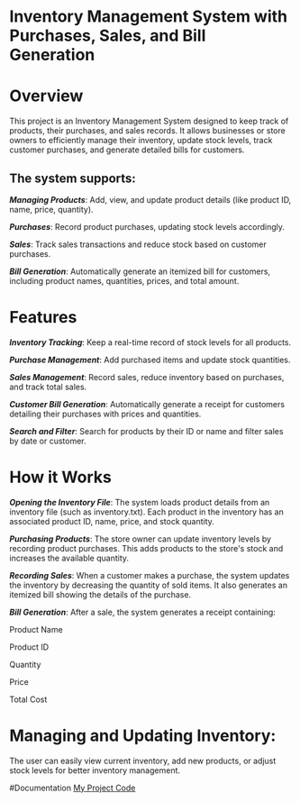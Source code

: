 
# Inventory Management System with Purchases, Sales, and Bill Generation

# Overview
This project is an Inventory Management System designed to keep track of products, their purchases, and sales records. It allows businesses or store owners to efficiently manage their inventory, update stock levels, track customer purchases, and generate detailed bills for customers.

## The system supports:

***Managing Products***: Add, view, and update product details (like product ID, name, price, quantity).

***Purchases***: Record product purchases, updating stock levels accordingly.

***Sales***: Track sales transactions and reduce stock based on customer purchases.

***Bill Generation***: Automatically generate an itemized bill for customers, including product names, quantities, prices, and total amount.

# Features

***Inventory Tracking***: Keep a real-time record of stock levels for all products.

***Purchase Management***: Add purchased items and update stock quantities.

***Sales Management***: Record sales, reduce inventory based on purchases, and track total sales.

***Customer Bill Generation***: Automatically generate a receipt for customers detailing their purchases with prices and quantities.

***Search and Filter***: Search for products by their ID or name and filter sales by date or customer.

# How it Works

***Opening the Inventory File***:
The system loads product details from an inventory file (such as inventory.txt). Each product in the inventory has an associated product ID, name, price, and stock quantity.

***Purchasing Products***:
The store owner can update inventory levels by recording product purchases. This adds products to the store's stock and increases the available quantity.

***Recording Sales***:
When a customer makes a purchase, the system updates the inventory by decreasing the quantity of sold items. It also generates an itemized bill showing the details of the purchase.

***Bill Generation***:
After a sale, the system generates a receipt containing:

Product Name

Product ID

Quantity

Price

Total Cost

# Managing and Updating Inventory:

The user can easily view current inventory, add new products, or adjust stock levels for better inventory management.

#Documentation
[My Project Code ](http://localhost:8889/notebooks/Inventory%20Management%20System/InventoryManagementSystem.ipynb?)

